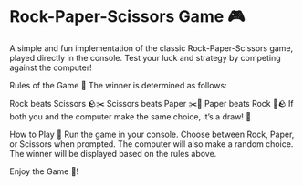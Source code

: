 # Rock-Paper-Scissors Game 🎮
A simple and fun implementation of the classic Rock-Paper-Scissors game, played directly in the console. Test your luck and strategy by competing against the computer!

Rules of the Game 📝
The winner is determined as follows:

Rock beats Scissors 🪨✂️
Scissors beats Paper ✂️📄
Paper beats Rock 📄🪨
If both you and the computer make the same choice, it’s a draw! 🤝

How to Play 🚀
Run the game in your console.
Choose between Rock, Paper, or Scissors when prompted.
The computer will also make a random choice.
The winner will be displayed based on the rules above.

Enjoy the Game 🎉!
